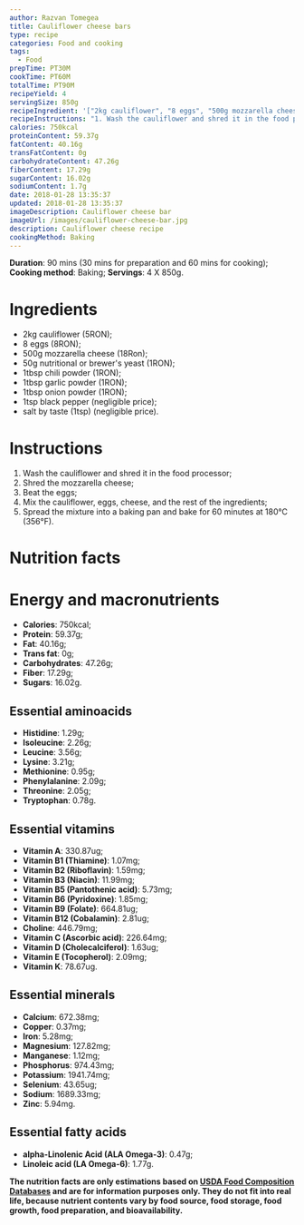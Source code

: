 ```yaml
---
author: Razvan Tomegea
title: Cauliflower cheese bars
type: recipe
categories: Food and cooking
tags:
  - Food
prepTime: PT30M
cookTime: PT60M
totalTime: PT90M
recipeYield: 4
servingSize: 850g
recipeIngredient: '["2kg cauliflower", "8 eggs", "500g mozzarella cheese", "50g nutritional or brewers yeast", "1tbsp chili powder", "1tbsp garlic powder", "1tbsp onion powder", "1tsp black pepper", "salt by taste (1tsp)"]'
recipeInstructions: "1. Wash the cauliflower and shred it in the food processor;\n2. Shred the mozzarella cheese;\n3. Beat the eggs;\n4. Mix the cauliflower, eggs, cheese, and the rest of the ingredients;\n5. Spread the mixture into a baking pan and bake for 60 minutes at 180&deg;C (356&deg;F)"
calories: 750kcal
proteinContent: 59.37g
fatContent: 40.16g
transFatContent: 0g
carbohydrateContent: 47.26g
fiberContent: 17.29g
sugarContent: 16.02g
sodiumContent: 1.7g
date: 2018-01-28 13:35:37
updated: 2018-01-28 13:35:37
imageDescription: Cauliflower cheese bar
imageUrl: /images/cauliflower-cheese-bar.jpg
description: Cauliflower cheese recipe
cookingMethod: Baking
---
```

**Duration**: 90 mins (30 mins for preparation and 60 mins for cooking);
**Cooking method**: Baking;
**Servings**: 4 X 850g.

# Ingredients
- 2kg cauliflower (5RON);
- 8 eggs (8RON);
- 500g mozzarella cheese (18Ron);
- 50g nutritional or brewer's yeast (1RON);
- 1tbsp chili powder (1RON);
- 1tbsp garlic powder (1RON);
- 1tbsp onion powder (1RON);
- 1tsp black pepper (negligible price);
- salt by taste (1tsp) (negligible price).
<!-- more -->

# Instructions
1. Wash the cauliflower and shred it in the food processor;
2. Shred the mozzarella cheese;
3. Beat the eggs;
4. Mix the cauliflower, eggs, cheese, and the rest of the ingredients;
5. Spread the mixture into a baking pan and bake for 60 minutes at 180&deg;C (356&deg;F).

# Nutrition facts
# Energy and macronutrients
- **Calories**: 750kcal;
- **Protein**: 59.37g;
- **Fat**: 40.16g;
- **Trans fat**: 0g;
- **Carbohydrates**: 47.26g;
- **Fiber**: 17.29g;
- **Sugars**: 16.02g.

## Essential aminoacids
- **Histidine**: 1.29g;
- **Isoleucine**: 2.26g;
- **Leucine**: 3.56g;
- **Lysine**: 3.21g;
- **Methionine**: 0.95g;
- **Phenylalanine**: 2.09g;
- **Threonine**: 2.05g;
- **Tryptophan**: 0.78g.

## Essential vitamins
- **Vitamin A**: 330.87ug;
- **Vitamin B1 (Thiamine)**: 1.07mg;
- **Vitamin B2 (Riboflavin)**: 1.59mg;
- **Vitamin B3 (Niacin)**: 11.99mg;
- **Vitamin B5 (Pantothenic acid)**: 5.73mg;
- **Vitamin B6 (Pyridoxine)**: 1.85mg;
- **Vitamin B9 (Folate)**: 664.81ug;
- **Vitamin B12 (Cobalamin)**: 2.81ug;
- **Choline**: 446.79mg;
- **Vitamin C (Ascorbic acid)**: 226.64mg;
- **Vitamin D (Cholecalciferol)**: 1.63ug;
- **Vitamin E (Tocopherol)**: 2.09mg;
- **Vitamin K**: 78.67ug.

## Essential minerals
- **Calcium**: 672.38mg;
- **Copper**: 0.37mg;
- **Iron**: 5.28mg;
- **Magnesium**: 127.82mg;
- **Manganese**: 1.12mg;
- **Phosphorus**: 974.43mg;
- **Potassium**: 1941.74mg;
- **Selenium**: 43.65ug;
- **Sodium**: 1689.33mg;
- **Zinc**: 5.94mg.

## Essential fatty acids
- **alpha-Linolenic Acid (ALA Omega-3)**: 0.47g;
- **Linoleic acid (LA Omega-6)**: 1.77g.

**The nutrition facts are only estimations based on [USDA Food Composition Databases](https://ndb.nal.usda.gov/ndb/search/list) and are for information purposes only. They do not fit into real life, because nutrient contents vary by food source, food storage, food growth, food preparation, and bioavailability.**
